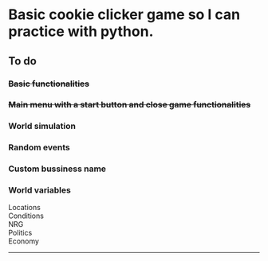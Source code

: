 # Basic cookie clicker game so I can practice with python.

## To do

### ~~Basic functionalities~~
### ~~Main menu with a start button and close game functionalities~~
### World simulation
### Random events
### Custom bussiness name
### World variables

Locations  
Conditions  
NRG  
Politics  
Economy  

---
